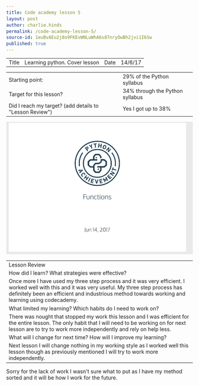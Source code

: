 ```yaml
---
title: Code academy lesson 5
layout: post
author: charlie.hinds
permalink: /code-academy-lesson-5/
source-id: 1euBvAEu2j8o9FKEvWNLuWhA6s87nryOwBh2jvi1I6Sw
published: true
---
```

<table>
  <tr>
    <td>Title</td>
    <td>Learning python. Cover lesson</td>
    <td>Date</td>
    <td>14/6/17</td>
  </tr>
</table>


<table>
  <tr>
    <td>Starting point:</td>
    <td>29% of the Python syllabus </td>
  </tr>
  <tr>
    <td>Target for this lesson?</td>
    <td>34% through the Python syllabus</td>
  </tr>
  <tr>
    <td>Did I reach my target? 
(add details to "Lesson Review")</td>
    <td>Yes I got up to 38%</td>
  </tr>
</table>


<table>
  <tr>
    <td>Lesson Review</td>
  </tr>
  <tr>
    <td>How did I learn? What strategies were effective? </td>
  </tr>
  <tr>
    <td>Once more I have used my three step process and it was very efficient. I worked well with this and it was very useful. My three step process has definitely been an efficient and industrious method towards working and learning using codecademy.</td>
    <img src= "https://github.com/ironjedibat123/ironjedibat123.github.io/blob/master/IMG_1171.PNG?raw=true">
  </tr>
  <tr>
    <td>What limited my learning? Which habits do I need to work on? </td>
  </tr>
  <tr>
    <td>There was nought that stopped my work this lesson and I was efficient for the entire lesson. The only habit that I will need to be working on for next lesson are to try to work more independently and rely on help less.</td>
  </tr>
  <tr>
    <td>What will I change for next time? How will I improve my learning?</td>
  </tr>
  <tr>
    <td>Next lesson I will change nothing in my working style as I worked well this lesson though as previously mentioned I will try to work  more independently.</td>
  </tr>
</table>


Sorry for the lack of work I wasn't sure what to put as I have my method sorted and it will be how I work for the future.

